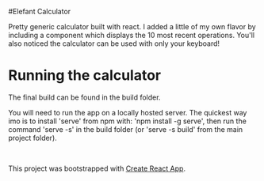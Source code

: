 #Elefant Calculator

Pretty generic calculator built with react. I added a little of my own flavor by including a component which displays the 10 most recent operations. You'll also noticed the calculator can be used with only your keyboard!

# Running the calculator

The final build can be found in the build folder. 

You will need to run the app on a locally hosted server. The quickest way imo is to install 'serve' from npm with: 'npm install -g serve', then run the command 'serve -s' in the build folder (or 'serve -s build' from the main project folder).

<br>

This project was bootstrapped with [Create React App](https://github.com/facebook/create-react-app).
